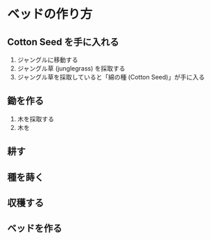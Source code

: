 
# ベッドの作り方

## Cotton Seed を手に入れる
1. ジャングルに移動する
2. ジャングル草 (junglegrass) を採取する
3. ジャングル草を採取していると「綿の種 (Cotton Seed)」が手に入る

## 鋤を作る
1. 木を採取する
2. 木を

## 耕す

## 種を蒔く

## 収穫する

## ベッドを作る

